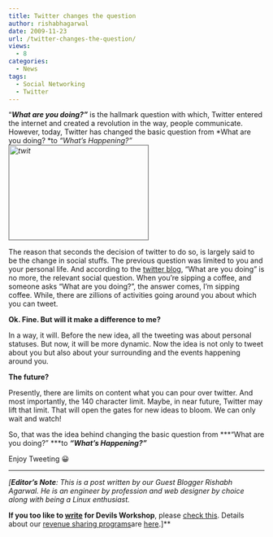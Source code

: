 ```yaml
---
title: Twitter changes the question
author: rishabhagarwal
date: 2009-11-23
url: /twitter-changes-the-question/
views:
  - 8
categories:
  - News
tags:
  - Social Networking
  - Twitter
---
```

&#8220;***What are you doing?&#8221;*** is the hallmark question with which, Twitter entered the internet and created a revolution in the way, people communicate. However, today, Twitter has changed the basic question from *What are you doing? *to *&#8220;What&#8217;s Happening?&#8221;*  
*<img class="alignright size-full wp-image-16977" style="border: 1px solid grey" src="http://cdn.devilsworkshop.org/files/2009/11/twit.jpeg" alt="twit" width="274" height="186" />*

The reason that seconds the decision of twitter to do so, is largely said to be the change in social stuffs. The previous question was limited to you and your personal life. And according to the <a href="http://blog.twitter.com/2009/11/whats-happening.html" onclick="_gaq.push(['_trackEvent', 'outbound-article', 'http://blog.twitter.com/2009/11/whats-happening.html', 'twitter blog']);" >twitter blog</a>, &#8220;What are you doing&#8221; is no more, the relevant social question. When you&#8217;re sipping a coffee, and someone asks &#8220;What are you doing?&#8221;, the answer comes, I&#8217;m sipping coffee. While, there are zillions of activities going around you about which you can tweet.

**Ok. Fine. But will it make a difference to me?**

In a way, it will. Before the new idea, all the tweeting was about personal statuses. But now, it will be more dynamic. Now the idea is not only to tweet about you but also about your surrounding and the events happening around you.

**The future?**

Presently, there are limits on content what you can pour over twitter. And most importantly, the 140 character limit. Maybe, in near future, Twitter may lift that limit. That will open the gates for new ideas to bloom. We can only wait and watch!

So, that was the idea behind changing the basic question from ***&#8220;What are you doing?&#8221; ***to ***&#8220;What&#8217;s Happening?&#8221;***

Enjoy Tweeting 😀

* * *

*[****Editor&#8217;s Note****: This is a post written by our Guest Blogger Rishabh Agarwal. He is an engineer by profession and web designer by choice along with being a Linux enthusiast.*</p> 

**If you too like to [write][1] for **Devils Workshop****, please [check this][1]. Details about our [revenue sharing programs][1]are [here][1].]**

 [1]: http://devilsworkshop.org/join-dw/
